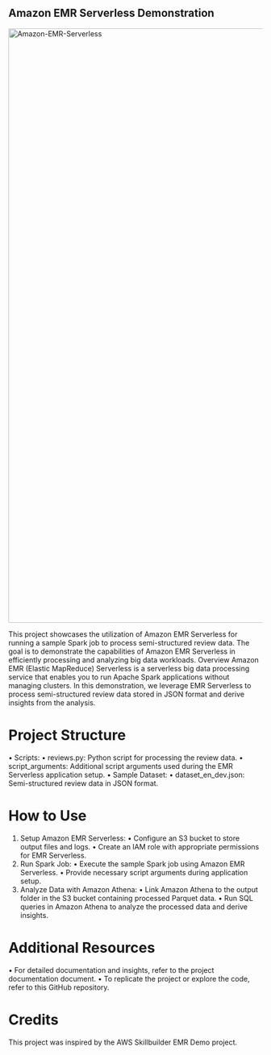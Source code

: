 ## Amazon EMR Serverless Demonstration

<img width="1180" alt="Amazon-EMR-Serverless" src="https://github.com/kevinndungu-source/EMR_Serverless_Demonstration_Resources/assets/114335263/0b67b0b1-eacc-4101-ba35-90e31b7d8fb9">

This project showcases the utilization of Amazon EMR Serverless for running a sample Spark job to process semi-structured review data. The goal is to demonstrate the capabilities of Amazon EMR Serverless in efficiently processing and analyzing big data workloads.
Overview
Amazon EMR (Elastic MapReduce) Serverless is a serverless big data processing service that enables you to run Apache Spark applications without managing clusters. In this demonstration, we leverage EMR Serverless to process semi-structured review data stored in JSON format and derive insights from the analysis.

# Project Structure
•	Scripts:
•	reviews.py: Python script for processing the review data.
•	script_arguments: Additional script arguments used during the EMR Serverless application setup.
•	Sample Dataset:
•	dataset_en_dev.json: Semi-structured review data in JSON format.

# How to Use
1.	Setup Amazon EMR Serverless:
•	Configure an S3 bucket to store output files and logs.
•	Create an IAM role with appropriate permissions for EMR Serverless.
2.	Run Spark Job:
•	Execute the sample Spark job using Amazon EMR Serverless.
•	Provide necessary script arguments during application setup.
3.	Analyze Data with Amazon Athena:
•	Link Amazon Athena to the output folder in the S3 bucket containing processed Parquet data.
•	Run SQL queries in Amazon Athena to analyze the processed data and derive insights.

# Additional Resources
•	For detailed documentation and insights, refer to the project documentation document.
•	To replicate the project or explore the code, refer to this GitHub repository.

# Credits
This project was inspired by the AWS Skillbuilder EMR Demo project.
